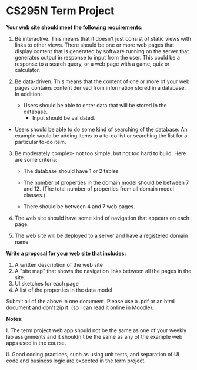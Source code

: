 # CS295N Term Project

**Your web site should meet the following requirements:**

1.  Be interactive. This means that it doesn't just consist of static views with links to other views. There should be one or more web pages that display content that is generated by software running on the server that generates output in response to input from the user. This could be a response to a search query, or a web page with a game, quiz or calculator.

2.  Be data-driven. This means that the content of one or more of your web pages contains content derived from information stored in a database. In addition:

    -   Users should be able to enter data that will be stored in the database.
        -   Input should be validated.
-   Users should be able to do some kind of searching of the database. An example would be adding items to a to-do list or searching the list for a particular to-do item.

3.  Be moderately complex- not too simple, but not too hard to build. Here are some criteria:

    -   The database should have 1 or 2 tables

    -   The number of properties in the domain model should be between 7 and 12.
        (The total number of properties from all domain model classes.)

    -   There should be between 4 and 7 web pages.

4.  The web site should have some kind of navigation that appears on each page.

5.  The web site will be deployed to a server and have a registered domain name.

**Write a proposal for your web site that includes:**

1.  A written description of the web site
2.  A "site map" that shows the navigation links between all the pages in the site.
3.  UI sketches for each page
4.  A list of the properties in the data model

Submit all of the above in one document. Please use a .pdf or an html document and don't zip it. (so I can read it online in Moodle).

**Notes:**

I.  The term project web app should not be the same as one of your weekly lab assignments and it shouldn't be the same as any of the example web apps used in the course.

II. Good coding practices, such as using unit tests, and separation of UI code and business logic are expected in the term project.
